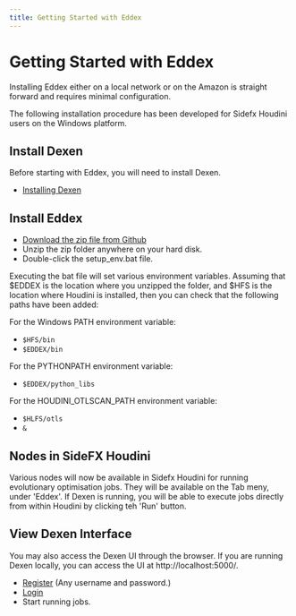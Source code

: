 ```yaml
---
title: Getting Started with Eddex
---
```


# Getting Started with Eddex

Installing Eddex either on a local network or on the Amazon is straight forward and requires minimal configuration.

The following installation procedure has been developed for Sidefx Houdini users on the Windows platform.

## Install Dexen

Before starting with Eddex, you will need to install Dexen.

- [Installing Dexen](http://design-automation.net/dexen)

## Install Eddex

- [Download the zip file from Github](https://github.com/phtj/eddex)
- Unzip the zip folder anywhere on your hard disk.
- Double-click the setup_env.bat file.

Executing the bat file will set various environment variables. Assuming that $EDDEX is the
location where you unzipped the folder, and $HFS is the location where Houdini
is installed, then you can check that the following paths have been added:

For the Windows PATH environment variable:
- `$HFS/bin`
- `$EDDEX/bin`

For the PYTHONPATH environment variable:
- `$EDDEX/python_libs`

For the HOUDINI_OTLSCAN_PATH environment variable:
- `$HLFS/otls`
- `&`

## Nodes in SideFX Houdini

Various nodes will now be available in Sidefx Houdini for running evolutionary optimisation jobs. They will be available on the Tab meny, under 'Eddex'. If Dexen is running, you will be able to execute jobs directly from within Houdini by clicking teh 'Run' button.

## View Dexen Interface

You may also access the Dexen UI through the browser. If you are running Dexen locally, you can access the UI at http://localhost:5000/.
- [Register](http://localhost:5000/register) (Any username and password.)
- [Login](http://localhost:5000/login)
- Start running jobs.
